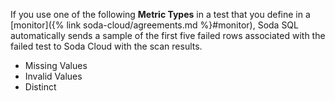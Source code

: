 If you use one of the following **Metric Types** in a test that you define in a [monitor]({% link soda-cloud/agreements.md %}#monitor), Soda SQL automatically sends a sample of the first five failed rows associated with the failed test to Soda Cloud with the scan results. 

* Missing Values
* Invalid Values
* Distinct